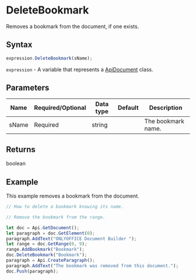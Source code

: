 # DeleteBookmark

Removes a bookmark from the document, if one exists.

## Syntax

```javascript
expression.DeleteBookmark(sName);
```

`expression` - A variable that represents a [ApiDocument](../ApiDocument.md) class.

## Parameters

| **Name** | **Required/Optional** | **Data type** | **Default** | **Description** |
| ------------- | ------------- | ------------- | ------------- | ------------- |
| sName | Required | string |  | The bookmark name. |

## Returns

boolean

## Example

This example removes a bookmark from the document.

```javascript editor-docx
// How to delete a bookmark knowing its name.

// Remove the bookmark from the range.

let doc = Api.GetDocument(); 
let paragraph = doc.GetElement(0); 
paragraph.AddText("ONLYOFFICE Document Builder "); 
let range = doc.GetRange(0, 9); 
range.AddBookmark("Bookmark"); 
doc.DeleteBookmark("Bookmark");
paragraph = Api.CreateParagraph();
paragraph.AddText("The bookmark was removed from this document.");
doc.Push(paragraph);
```
